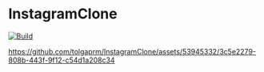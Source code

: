# InstagramClone

[![Build](https://github.com/tolgaprm/InstagramClone/actions/workflows/build.yml/badge.svg)](https://github.com/tolgaprm/InstagramClone/actions/workflows/build.yml)



https://github.com/tolgaprm/InstagramClone/assets/53945332/3c5e2279-808b-443f-9f12-c54d1a208c34

